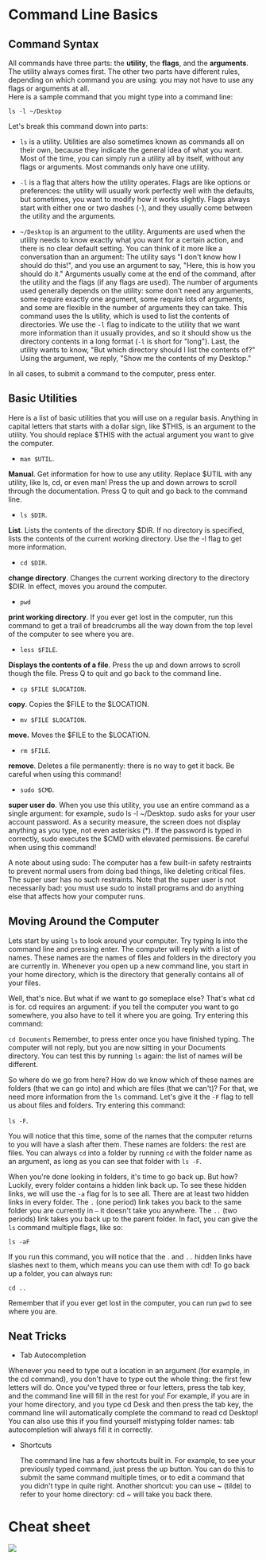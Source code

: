 # Command Line Basics

## Command Syntax
All commands have three parts: the **utility**, the **flags**, and the **arguments**. The utility always comes first. The other two parts have different rules, depending on which command you are using: you may not have to use any flags or arguments at all.   
Here is a sample command that you might type into a command line:

`ls -l ~/Desktop`  

Let's break this command down into parts:

- `ls` is a utility. Utilities are also sometimes known as commands all on their own, because they indicate the general idea of what you want. Most of the time, you can simply run a utility all by itself, without any flags or arguments. Most commands only have one utility.  

- `-l` is a flag that alters how the utility operates. Flags are like options or preferences: the utility will usually work perfectly well with the defaults, but sometimes, you want to modify how it works slightly. Flags always start with either one or two dashes (-), and they usually come between the utility and the arguments.  

- `~/Desktop` is an argument to the utility. Arguments are used when the utility needs to know exactly what you want for a certain action, and there is no clear default setting. You can think of it more like a conversation than an argument: The utility says "I don't know how I should do this!", and you use an argument to say, "Here, this is how you should do it." Arguments usually come at the end of the command, after the utility and the flags (if any flags are used). The number of arguments used generally depends on the utility: some don't need any arguments, some require exactly one argument, some require lots of arguments, and some are flexible in the number of arguments they can take.
This command uses the ls utility, which is used to list the contents of directories. We use the `-l` flag to indicate to the utility that we want more information than it usually provides, and so it should show us the directory contents in a long format (`-l` is short for "long"). Last, the utility wants to know, "But which directory should I list the contents of?" Using the argument, we reply, "Show me the contents of my Desktop."

In all cases, to submit a command to the computer, press enter.

## Basic Utilities
Here is a list of basic utilities that you will use on a regular basis. Anything in capital letters that starts with a dollar sign, like $THIS, is an argument to the utility. You should replace $THIS with the actual argument you want to give the computer.

- `man $UTIL`. 

**Manual**. Get information for how to use any utility. Replace $UTIL with any utility, like ls, cd, or even man! Press the up and down arrows to scroll through the documentation. Press Q to quit and go back to the command line.

- `ls $DIR`. 

**List**. Lists the contents of the directory $DIR. If no directory is specified, lists the contents of the current working directory. Use the -l flag to get more information.

- `cd $DIR`. 

**change directory**. Changes the current working directory to the directory $DIR. In effect, moves you around the computer.

- `pwd`   

**print working directory**. If you ever get lost in the computer, run this command to get a trail of breadcrumbs all the way down from the top level of the computer to see where you are.

- `less $FILE`. 

**Displays the contents of a file**. Press the up and down arrows to scroll though the file. Press Q to quit and go back to the command line.

- `cp $FILE $LOCATION`. 

**copy**. Copies the $FILE to the $LOCATION.

- `mv $FILE $LOCATION`. 

**move.** Moves the $FILE to the $LOCATION.

- `rm $FILE`. 

**remove**. Deletes a file permanently: there is no way to get it back. Be careful when using this command!

- `sudo $CMD`. 


**super user do**. When you use this utility, you use an entire command as a single argument: for example, sudo ls -l ~/Desktop. sudo asks for your user account password. As a security measure, the screen does not display anything as you type, not even asterisks (*). If the password is typed in correctly, sudo executes the $CMD with elevated permissions. Be careful when using this command!

A note about using sudo: The computer has a few built-in safety restraints to prevent normal users from doing bad things, like deleting critical files. The super user has no such restraints. Note that the super user is not necessarily bad: you must use sudo to install programs and do anything else that affects how your computer runs.

## Moving Around the Computer
Lets start by using `ls` to look around your computer. Try typing ls into the command line and pressing enter. The computer will reply with a list of names. These names are the names of files and folders in the directory you are currently in. Whenever you open up a new command line, you start in your home directory, which is the directory that generally contains all of your files.

Well, that's nice. But what if we want to go someplace else? That's what cd is for. cd requires an argument: if you tell the computer you want to go somewhere, you also have to tell it where you are going. Try entering this command:

`cd Documents`
Remember, to press enter once you have finished typing. The computer will not reply, but you are now sitting in your Documents directory. You can test this by running `ls` again: the list of names will be different.

So where do we go from here? How do we know which of these names are folders (that we can go into) and which are files (that we can't)? For that, we need more information from the `ls` command. Let's give it the `-F` flag to tell us about files and folders. Try entering this command:

`ls -F`. 

You will notice that this time, some of the names that the computer returns to you will have a slash after them. These names are folders: the rest are files. You can always `cd` into a folder by running `cd` with the folder name as an argument, as long as you can see that folder with `ls -F`.

When you're done looking in folders, it's time to go back up. But how? Luckily, every folder contains a hidden link back up. To see these hidden links, we will use the `-a` flag for ls to see all. There are at least two hidden links in every folder. The `.` (one period) link takes you back to the same folder you are currently in `—` it doesn't take you anywhere. The `..` (two periods) link takes you back up to the parent folder. In fact, you can give the `ls` command multiple flags, like so:

`ls -aF` 

If you run this command, you will notice that the . and `..` hidden links have slashes next to them, which means you can use them with cd! To go back up a folder, you can always run:

`cd ..`

Remember that if you ever get lost in the computer, you can run `pwd` to see where you are.

## Neat Tricks


- Tab Autocompletion 

 Whenever you need to type out a location in an argument (for example, in the cd command), you don't have to type out the whole thing: the first few letters will do. Once you've typed three or four letters, press the tab key, and the command line will fill in the rest for you! For example, if you are in your home directory, and you type cd Desk and then press the tab key, the command line will automatically complete the command to read cd Desktop! You can also use this if you find yourself mistyping folder names: tab autocompletion will always fill it in correctly.

- Shortcuts
  
  The command line has a few shortcuts built in. For example, to see your previously typed command, just press the up button. You can do this to submit the same command multiple times, or to edit a command that you didn't type in quite right. Another shortcut: you can use ~ (tilde) to refer to your home directory: cd ~ will take you back there.
  
# Cheat sheet

![](command-line-cheat-sheet-large02.jpg)